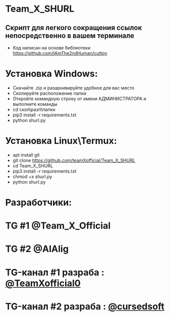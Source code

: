# Team_X_SHURL
## Скрипт для легкого сокращения ссылок непосредственно в вашем терминале
* Код написан на основе библиотеки https://github.com/IAmThe2ndHuman/cuttpy

# Установка Windows:
* Скачайте .zip и разархивируйте удобное для вас место
* Скопируйте расположение папки
* Откройте командную строку от имени АДМИНИСТРАТОРА и выполните команды
* cd скоп\разп\папки
* pip3 install -r requirements.txt
* python shurl.py

# Установка Linux\Termux:
* apt install git
* git clone https://github.com/teamXofficial/Team_X_SHURL
* cd Team_X_SHURL
* pip3 install -r requirements.txt
* chmod +x shurl.py
* python shurl.py

# Разработчики:
# TG #1 @Team_X_Official
# TG #2 @AlAlig
# TG-канал #1 разраба : [ @TeamXofficial0 ](https://t.me/TeamXofficial0)
# TG-канал #2 разраба : [@cursedsoft](https://t.me/cursedsoft)
